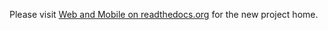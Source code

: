 Please visit [Web and Mobile on readthedocs.org](https://web-and-mobile.readthedocs.org/) for the new project home.